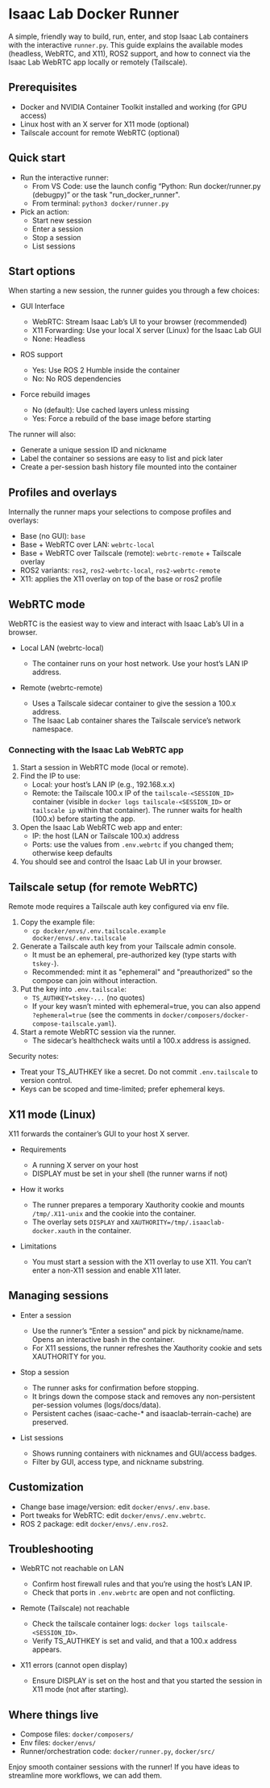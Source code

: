 # Isaac Lab Docker Runner

A simple, friendly way to build, run, enter, and stop Isaac Lab containers with the interactive `runner.py`. This guide explains the available modes (headless, WebRTC, and X11), ROS2 support, and how to connect via the Isaac Lab WebRTC app locally or remotely (Tailscale).

## Prerequisites
- Docker and NVIDIA Container Toolkit installed and working (for GPU access)
- Linux host with an X server for X11 mode (optional)
- Tailscale account for remote WebRTC (optional)

## Quick start
- Run the interactive runner:
  - From VS Code: use the launch config “Python: Run docker/runner.py (debugpy)” or the task "run_docker_runner".
  - From terminal: `python3 docker/runner.py`
- Pick an action:
  - Start new session
  - Enter a session
  - Stop a session
  - List sessions

## Start options
When starting a new session, the runner guides you through a few choices:

- GUI Interface
  - WebRTC: Stream Isaac Lab’s UI to your browser (recommended)
  - X11 Forwarding: Use your local X server (Linux) for the Isaac Lab GUI
  - None: Headless

- ROS support
  - Yes: Use ROS 2 Humble inside the container
  - No: No ROS dependencies

- Force rebuild images
  - No (default): Use cached layers unless missing
  - Yes: Force a rebuild of the base image before starting

The runner will also:
- Generate a unique session ID and nickname
- Label the container so sessions are easy to list and pick later
- Create a per-session bash history file mounted into the container

## Profiles and overlays
Internally the runner maps your selections to compose profiles and overlays:

- Base (no GUI): `base`
- Base + WebRTC over LAN: `webrtc-local`
- Base + WebRTC over Tailscale (remote): `webrtc-remote` + Tailscale overlay
- ROS2 variants: `ros2`, `ros2-webrtc-local`, `ros2-webrtc-remote`
- X11: applies the X11 overlay on top of the base or ros2 profile

## WebRTC mode
WebRTC is the easiest way to view and interact with Isaac Lab’s UI in a browser.

- Local LAN (webrtc-local)
  - The container runs on your host network. Use your host’s LAN IP address.

- Remote (webrtc-remote)
  - Uses a Tailscale sidecar container to give the session a 100.x address.
  - The Isaac Lab container shares the Tailscale service’s network namespace.

### Connecting with the Isaac Lab WebRTC app
1. Start a session in WebRTC mode (local or remote).
2. Find the IP to use:
   - Local: your host’s LAN IP (e.g., 192.168.x.x)
   - Remote: the Tailscale 100.x IP of the `tailscale-<SESSION_ID>` container (visible in `docker logs tailscale-<SESSION_ID>` or `tailscale ip` within that container). The runner waits for health (100.x) before starting the app.
3. Open the Isaac Lab WebRTC web app and enter:
   - IP: the host (LAN or Tailscale 100.x) address
   - Ports: use the values from `.env.webrtc` if you changed them; otherwise keep defaults
4. You should see and control the Isaac Lab UI in your browser.

## Tailscale setup (for remote WebRTC)
Remote mode requires a Tailscale auth key configured via env file.

1. Copy the example file:
   - `cp docker/envs/.env.tailscale.example docker/envs/.env.tailscale`
2. Generate a Tailscale auth key from your Tailscale admin console.
   - It must be an ephemeral, pre-authorized key (type starts with `tskey-`).
   - Recommended: mint it as "ephemeral" and "preauthorized" so the compose can join without interaction.
3. Put the key into `.env.tailscale`:
   - `TS_AUTHKEY=tskey-...`  (no quotes)
   - If your key wasn’t minted with ephemeral=true, you can also append `?ephemeral=true` (see the comments in `docker/composers/docker-compose-tailscale.yaml`).
4. Start a remote WebRTC session via the runner.
   - The sidecar’s healthcheck waits until a 100.x address is assigned.

Security notes:
- Treat your TS_AUTHKEY like a secret. Do not commit `.env.tailscale` to version control.
- Keys can be scoped and time-limited; prefer ephemeral keys.

## X11 mode (Linux)
X11 forwards the container’s GUI to your host X server.

- Requirements
  - A running X server on your host
  - DISPLAY must be set in your shell (the runner warns if not)

- How it works
  - The runner prepares a temporary Xauthority cookie and mounts `/tmp/.X11-unix` and the cookie into the container.
  - The overlay sets `DISPLAY` and `XAUTHORITY=/tmp/.isaaclab-docker.xauth` in the container.

- Limitations
  - You must start a session with the X11 overlay to use X11. You can’t enter a non-X11 session and enable X11 later.

## Managing sessions
- Enter a session
  - Use the runner’s “Enter a session” and pick by nickname/name. Opens an interactive bash in the container.
  - For X11 sessions, the runner refreshes the Xauthority cookie and sets XAUTHORITY for you.

- Stop a session
  - The runner asks for confirmation before stopping.
  - It brings down the compose stack and removes any non-persistent per-session volumes (logs/docs/data).
  - Persistent caches (isaac-cache-* and isaaclab-terrain-cache) are preserved.

- List sessions
  - Shows running containers with nicknames and GUI/access badges.
  - Filter by GUI, access type, and nickname substring.

## Customization
- Change base image/version: edit `docker/envs/.env.base`.
- Port tweaks for WebRTC: edit `docker/envs/.env.webrtc`.
- ROS 2 package: edit `docker/envs/.env.ros2`.

## Troubleshooting
- WebRTC not reachable on LAN
  - Confirm host firewall rules and that you’re using the host’s LAN IP.
  - Check that ports in `.env.webrtc` are open and not conflicting.

- Remote (Tailscale) not reachable
  - Check the tailscale container logs: `docker logs tailscale-<SESSION_ID>`.
  - Verify TS_AUTHKEY is set and valid, and that a 100.x address appears.

- X11 errors (cannot open display)
  - Ensure DISPLAY is set on the host and that you started the session in X11 mode (not after starting).

## Where things live
- Compose files: `docker/composers/`
- Env files: `docker/envs/`
- Runner/orchestration code: `docker/runner.py`, `docker/src/`

Enjoy smooth container sessions with the runner! If you have ideas to streamline more workflows, we can add them.
